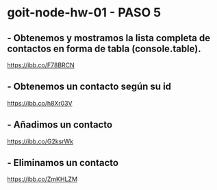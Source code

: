 # goit-node-hw-01 - PASO 5

## - Obtenemos y mostramos la lista completa de contactos en forma de tabla (console.table).
https://ibb.co/F78BRCN

## - Obtenemos un contacto según su id
https://ibb.co/h8Xr03V

## - Añadimos un contacto
https://ibb.co/G2ksrWk

## - Eliminamos un contacto
https://ibb.co/ZmKHLZM
